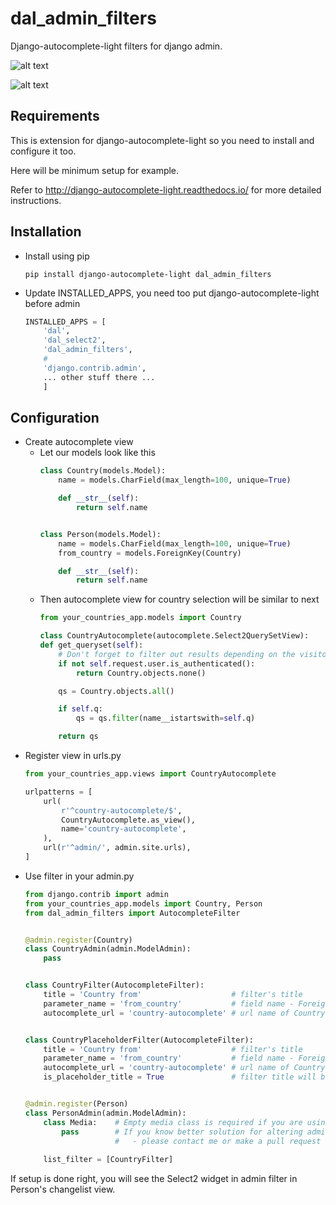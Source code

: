 # dal_admin_filters

Django-autocomplete-light filters for django admin.

![alt text](https://raw.githubusercontent.com/shamanu4/dal_admin_filters/master/shot_01.png "Admin filter with Select2 input")

![alt text](https://raw.githubusercontent.com/shamanu4/dal_admin_filters/master/shot_02.png "Admin filter with Select2 input and placeholder title")

## Requirements

This is extension for django-autocomplete-light so you need to install and configure it too.

Here will be minimum setup for example.

Refer to http://django-autocomplete-light.readthedocs.io/ for more detailed instructions.

## Installation

* Install using pip
  
    ```
    pip install django-autocomplete-light dal_admin_filters
    ```
    
* Update INSTALLED_APPS, you need too put django-autocomplete-light before admin
  
    ```python
    INSTALLED_APPS = [
        'dal',
        'dal_select2',
        'dal_admin_filters',
        #
        'django.contrib.admin',
        ... other stuff there ...
        ]
    ```
  
## Configuration
  
* Create autocomplete view
  * Let our models look like this
    ```python
    class Country(models.Model):
        name = models.CharField(max_length=100, unique=True)
    
        def __str__(self):
            return self.name
    
    
    class Person(models.Model):
        name = models.CharField(max_length=100, unique=True)
        from_country = models.ForeignKey(Country)
    
        def __str__(self):
            return self.name
    
    ```
  * Then autocomplete view for country selection will be similar to next
    ``` python
    from your_countries_app.models import Country
    
    class CountryAutocomplete(autocomplete.Select2QuerySetView):
    def get_queryset(self):
        # Don't forget to filter out results depending on the visitor !
        if not self.request.user.is_authenticated():
            return Country.objects.none()
    
        qs = Country.objects.all()
    
        if self.q:
            qs = qs.filter(name__istartswith=self.q)
    
        return qs
    ```
* Register view in urls.py
    ``` python
    from your_countries_app.views import CountryAutocomplete
    
    urlpatterns = [
        url(
            r'^country-autocomplete/$',
            CountryAutocomplete.as_view(),
            name='country-autocomplete',
        ),
        url(r'^admin/', admin.site.urls),
    ]
    ```    
* Use filter in your admin.py
    ```python
    from django.contrib import admin
    from your_countries_app.models import Country, Person
    from dal_admin_filters import AutocompleteFilter
    
    
    @admin.register(Country)
    class CountryAdmin(admin.ModelAdmin):
        pass
    
    
    class CountryFilter(AutocompleteFilter):
        title = 'Country from'                    # filter's title
        parameter_name = 'from_country'           # field name - ForeignKey to Country model
        autocomplete_url = 'country-autocomplete' # url name of Country autocomplete view
    
    
    class CountryPlaceholderFilter(AutocompleteFilter):
        title = 'Country from'                    # filter's title
        parameter_name = 'from_country'           # field name - ForeignKey to Country model
        autocomplete_url = 'country-autocomplete' # url name of Country autocomplete view
        is_placeholder_title = True               # filter title will be shown as placeholder
    
    
    @admin.register(Person)
    class PersonAdmin(admin.ModelAdmin):
        class Media:    # Empty media class is required if you are using autocomplete filter
            pass        # If you know better solution for altering admin.media from filter instance
                        #   - please contact me or make a pull request
          
        list_filter = [CountryFilter]
    
    ```

If setup is done right, you will see the Select2 widget in admin filter in Person's changelist view.
